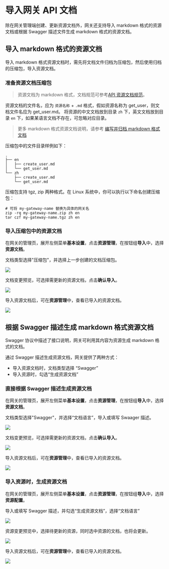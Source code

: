 # 导入网关 API 文档

除在网关管理端创建、更新资源文档外，网关还支持导入 markdown 格式的资源文档或根据 Swagger 描述文件生成 markdown 格式的资源文档。

## 导入 markdown 格式的资源文档

导入 markdown 格式资源文档时，需先将文档文件归档为压缩包，然后使用归档的压缩包，导入资源文档。

### 准备资源文档压缩包

> 资源文档为 markdown 格式，文档规范可参考[API 资源文档规范](../reference/api-doc-specification.md)。

资源文档的文件名，应为 `资源名称` + `.md` 格式，假如资源名称为 get_user，则文档文件名应为 get_user.md。
将资源的中文文档放到目录 `zh` 下，英文文档放到目录 `en` 下，如果某语言文档不存在，可忽略对应目录。

> 更多 markdown 格式资源文档说明，请参考 [编写并归档 markdown 格式文档](../reference/import-resource-docs-by-archive.md)

压缩包中的文件目录样例如下：
```
.
├── en
│   ├── create_user.md
│   └── get_user.md
└── zh
    ├── create_user.md
    └── get_user.md
```

压缩包支持 tgz, zip 两种格式。在 Linux 系统中，你可以执行以下命名创建压缩包：
```
# 可将 my-gateway-name 替换为具体的网关名
zip -rq my-gateway-name.zip zh en
tar czf my-gateway-name.tgz zh en
```

### 导入压缩包中的资源文档

在网关的管理页，展开左侧菜单**基本设置**，点击**资源管理**，在按钮组**导入**中，选择**资源文档**。

文档类型选择"压缩包"，并选择上一步创建的文档压缩包。

![](../../assets/apigateway/howto/import-resource-docs-by-archive.png)

文档变更预览，可选择需更新的资源文档，点击**确认导入**。

![](../../assets/apigateway/howto/import-resource-docs-by-archive-confirm.png)

导入资源文档后，可在**资源管理**中，查看已导入的资源文档。

![](../../assets/apigateway/howto/import-resource-docs-resources.png)


## 根据 Swagger 描述生成 markdown 格式资源文档

Swagger 协议中描述了接口说明，网关可利用其内容为资源生成 markdown 格式的文档。

通过 Swagger 描述生成资源文档，网关提供了两种方式：
- 导入资源文档时，文档类型选择 “Swagger”
- 导入资源时，勾选“生成资源文档”

### 直接根据 Swagger 描述生成资源文档

在网关的管理页，展开左侧菜单**基本设置**，点击**资源管理**，在按钮组**导入**中，选择**资源文档**。

文档类型选择"Swagger"，并选择“文档语言”，导入或填写 Swaager 描述。

![](../../assets/apigateway/howto/import-resource-docs-by-swagger.png)

文档变更预览，可选择需更新的资源文档，点击**确认导入**。

![](../../assets/apigateway/howto/import-resource-docs-by-swagger-confirm.png)

导入资源文档后，可在**资源管理**中，查看已导入的资源文档。

![](../../assets/apigateway/howto/import-resource-docs-resources.png)

### 导入资源时，生成资源文档

在网关的管理页，展开左侧菜单**基本设置**，点击**资源管理**，在按钮组**导入**中，选择**资源配置**。

导入或填写 Swagger 描述，并勾选“生成资源文档”，选择“文档语言”

![](../../assets/apigateway/howto/import-resource-and-resource-docs.png)

资源变更预览中，选择待更新的资源，同时选中资源的文档，也将会更新。

![](../../assets/apigateway/howto/import-resource-confirm.png)

导入资源文档后，可在**资源管理**中，查看已导入的资源文档。

![](../../assets/apigateway/howto/import-resource-docs-resources.png)
